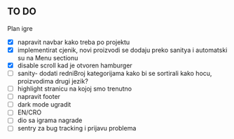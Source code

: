 ## TO DO
Plan igre
- [x] napravit navbar kako treba po projektu
- [x] implementirat cjenik, novi proizvodi se dodaju preko sanitya i automatski su na Menu sectionu
- [x] disable scroll kad je otvoren hamburger
- [ ] sanity- dodati redniBroj kategorijama kako bi se sortirali kako hocu, proizvodima drugi jezik?
- [ ] highlight stranicu na kojoj smo trenutno
- [ ] napravit footer
- [ ] dark mode ugradit
- [ ] EN/CRO
- [ ] dio sa igrama nagrade
- [ ] sentry za bug tracking i prijavu problema
